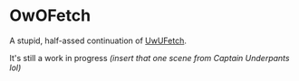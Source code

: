 # OwOFetch
A stupid, half-assed continuation of [UwUFetch](https://github.com/ad-oliviero/uwufetch).

It's still a work in progress *(insert that one scene from Captain Underpants lol)*
